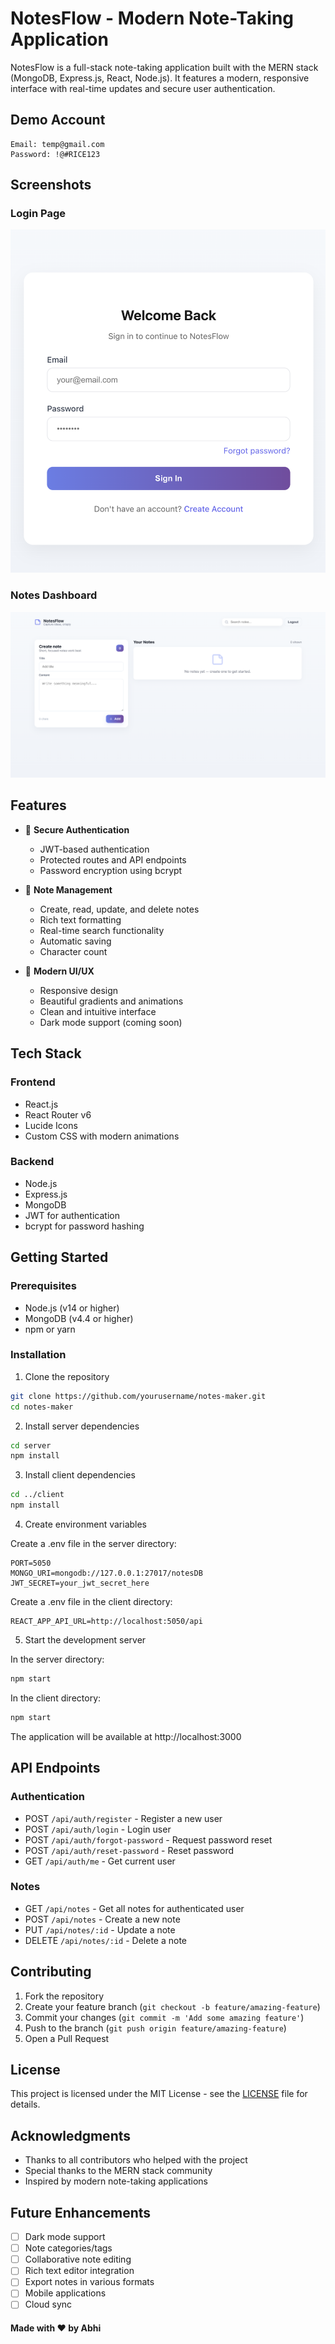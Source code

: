 # NotesFlow - Modern Note-Taking Application

NotesFlow is a full-stack note-taking application built with the MERN stack (MongoDB, Express.js, React, Node.js). It features a modern, responsive interface with real-time updates and secure user authentication.

## Demo Account

```
Email: temp@gmail.com
Password: !@#RICE123
```

## Screenshots

### Login Page

![NotesFlow Login](./public/images/notesflow.png)

### Notes Dashboard

![Notes Dashboard](./public/images/note.png)

## Features

- 🔐 **Secure Authentication**

  - JWT-based authentication
  - Protected routes and API endpoints
  - Password encryption using bcrypt

- 📝 **Note Management**

  - Create, read, update, and delete notes
  - Rich text formatting
  - Real-time search functionality
  - Automatic saving
  - Character count

- 💫 **Modern UI/UX**
  - Responsive design
  - Beautiful gradients and animations
  - Clean and intuitive interface
  - Dark mode support (coming soon)

## Tech Stack

### Frontend

- React.js
- React Router v6
- Lucide Icons
- Custom CSS with modern animations

### Backend

- Node.js
- Express.js
- MongoDB
- JWT for authentication
- bcrypt for password hashing

## Getting Started

### Prerequisites

- Node.js (v14 or higher)
- MongoDB (v4.4 or higher)
- npm or yarn

### Installation

1. Clone the repository

```bash
git clone https://github.com/yourusername/notes-maker.git
cd notes-maker
```

2. Install server dependencies

```bash
cd server
npm install
```

3. Install client dependencies

```bash
cd ../client
npm install
```

4. Create environment variables

Create a .env file in the server directory:

```env
PORT=5050
MONGO_URI=mongodb://127.0.0.1:27017/notesDB
JWT_SECRET=your_jwt_secret_here
```

Create a .env file in the client directory:

```env
REACT_APP_API_URL=http://localhost:5050/api
```

5. Start the development server

In the server directory:

```bash
npm start
```

In the client directory:

```bash
npm start
```

The application will be available at http://localhost:3000

## API Endpoints

### Authentication

- POST `/api/auth/register` - Register a new user
- POST `/api/auth/login` - Login user
- POST `/api/auth/forgot-password` - Request password reset
- POST `/api/auth/reset-password` - Reset password
- GET `/api/auth/me` - Get current user

### Notes

- GET `/api/notes` - Get all notes for authenticated user
- POST `/api/notes` - Create a new note
- PUT `/api/notes/:id` - Update a note
- DELETE `/api/notes/:id` - Delete a note

## Contributing

1. Fork the repository
2. Create your feature branch (`git checkout -b feature/amazing-feature`)
3. Commit your changes (`git commit -m 'Add some amazing feature'`)
4. Push to the branch (`git push origin feature/amazing-feature`)
5. Open a Pull Request

## License

This project is licensed under the MIT License - see the [LICENSE](LICENSE) file for details.

## Acknowledgments

- Thanks to all contributors who helped with the project
- Special thanks to the MERN stack community
- Inspired by modern note-taking applications

## Future Enhancements

- [ ] Dark mode support
- [ ] Note categories/tags
- [ ] Collaborative note editing
- [ ] Rich text editor integration
- [ ] Export notes in various formats
- [ ] Mobile applications
- [ ] Cloud sync

#### Made with ❤️ by Abhi
